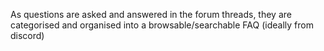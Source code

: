 As questions are asked and answered in the forum threads, they are categorised and organised into a browsable/searchable FAQ (ideally from discord)